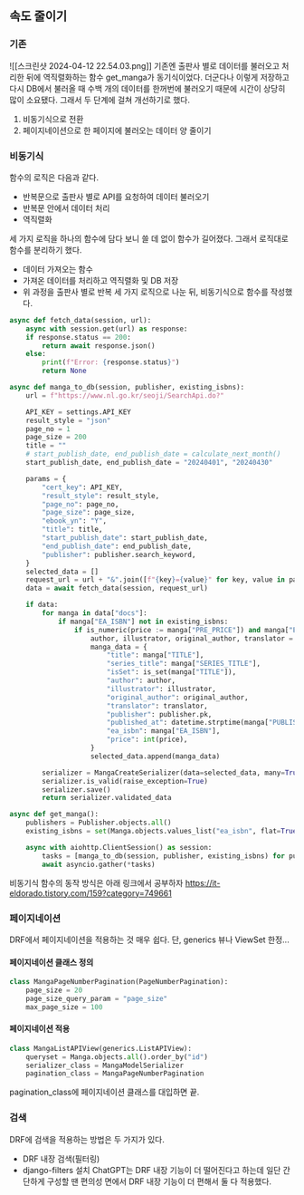 ## 속도 줄이기
### 기존
![[스크린샷 2024-04-12 22.54.03.png]]
기존엔 출판사 별로 데이터를 불러오고 처리한 뒤에 역직렬화하는 함수 get_manga가 동기식이었다. 더군다나 이렇게 저장하고 다시 DB에서 불러올 때 수백 개의 데이터를 한꺼번에 불러오기 때문에 시간이 상당히 많이 소요됐다.
그래서 두 단계에 걸쳐 개선하기로 했다.
1. 비동기식으로 전환
2. 페이지네이션으로 한 페이지에 불러오는 데이터 양 줄이기
### 비동기식
함수의 로직은 다음과 같다.
* 반복문으로 출판사 별로 API를 요청하여 데이터 불러오기
* 반복문 안에서 데이터 처리
* 역직렬화

세 가지 로직을 하나의 함수에 담다 보니 쓸 데 없이 함수가 길어졌다. 그래서 로직대로 함수를 분리하기 했다.
* 데이터 가져오는 함수
* 가져온 데이터를 처리하고 역직렬화 및 DB 저장
* 위 과정을 출판사 별로 반복
세 가지 로직으로 나눈 뒤, 비동기식으로 함수를 작성했다.
```python
async def fetch_data(session, url):
	async with session.get(url) as response:
	if response.status == 200:
		return await response.json()
	else:
		print(f"Error: {response.status}")
		return None

```

```python
async def manga_to_db(session, publisher, existing_isbns):
    url = f"https://www.nl.go.kr/seoji/SearchApi.do?"

    API_KEY = settings.API_KEY
    result_style = "json"
    page_no = 1
    page_size = 200
    title = ""
    # start_publish_date, end_publish_date = calculate_next_month()
    start_publish_date, end_publish_date = "20240401", "20240430"

    params = {
        "cert_key": API_KEY,
        "result_style": result_style,
        "page_no": page_no,
        "page_size": page_size,
        "ebook_yn": "Y",
        "title": title,
        "start_publish_date": start_publish_date,
        "end_publish_date": end_publish_date,
        "publisher": publisher.search_keyword,
    }
    selected_data = []
    request_url = url + "&".join([f"{key}={value}" for key, value in params.items() if value])
    data = await fetch_data(session, request_url)

    if data:
        for manga in data["docs"]:
            if manga["EA_ISBN"] not in existing_isbns:
                if is_numeric(price := manga["PRE_PRICE"]) and manga["EA_ADD_CODE"] == publisher.ea_add_code:
                    author, illustrator, original_author, translator = parse_staff(manga["AUTHOR"])
                    manga_data = {
                        "title": manga["TITLE"],
                        "series_title": manga["SERIES_TITLE"],
                        "isSet": is_set(manga["TITLE"]),
                        "author": author,
                        "illustrator": illustrator,
                        "original_author": original_author,
                        "translator": translator,
                        "publisher": publisher.pk,
                        "published_at": datetime.strptime(manga["PUBLISH_PREDATE"], "%Y%m%d").date(),
                        "ea_isbn": manga["EA_ISBN"],
                        "price": int(price),
                    }
                    selected_data.append(manga_data)

        serializer = MangaCreateSerializer(data=selected_data, many=True)
        serializer.is_valid(raise_exception=True)
        serializer.save()
        return serializer.validated_data

```
```python
async def get_manga():
    publishers = Publisher.objects.all()
    existing_isbns = set(Manga.objects.values_list("ea_isbn", flat=True))

    async with aiohttp.ClientSession() as session:
        tasks = [manga_to_db(session, publisher, existing_isbns) for publisher in publishers]
        await asyncio.gather(*tasks)
```
비동기식 함수의 동작 방식은 아래 링크에서 공부하자
https://it-eldorado.tistory.com/159?category=749661

### 페이지네이션
DRF에서 페이지네이션을 적용하는 것 매우 쉽다. 단, generics 뷰나 ViewSet 한정...

#### 페이지네이션 클래스 정의
```python
class MangaPageNumberPagination(PageNumberPagination):
    page_size = 20
    page_size_query_param = "page_size"
    max_page_size = 100
```
#### 페이지네이션 적용
```python
class MangaListAPIView(generics.ListAPIView):
    queryset = Manga.objects.all().order_by("id")
    serializer_class = MangaModelSerializer
    pagination_class = MangaPageNumberPagination
```
pagination_class에 페이지네이션 클래스를 대입하면 끝.

### 검색
DRF에 검색을 적용하는 방법은 두 가지가 있다.
* DRF 내장 검색(필터링)
* django-filters 설치
ChatGPT는 DRF 내장 기능이 더 떨어진다고 하는데 일단 간단하게 구성할 땐 편의성 면에서 DRF 내장 기능이 더 편해서 둘 다 적용했다.